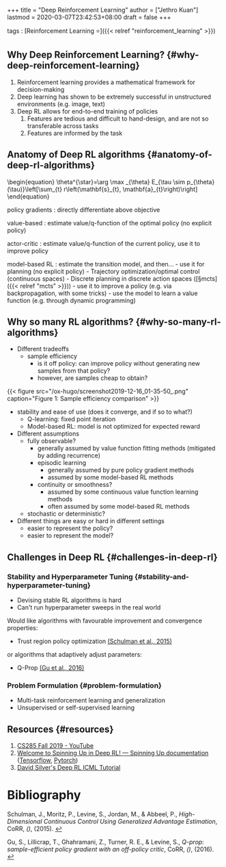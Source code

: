+++
title = "Deep Reinforcement Learning"
author = ["Jethro Kuan"]
lastmod = 2020-03-07T23:42:53+08:00
draft = false
+++

tags
: [Reinforcement Learning ⭐]({{< relref "reinforcement_learning" >}})


## Why Deep Reinforcement Learning? {#why-deep-reinforcement-learning}

1.  Reinforcement learning provides a mathematical framework for decision-making
2.  Deep learning has shown to be extremely successful in unstructured
    environments (e.g. image, text)
3.  Deep RL allows for end-to-end training of policies
    1.  Features are tedious and difficult to hand-design, and are not
        so transferable across tasks
    2.  Features are informed by the task


## Anatomy of Deep RL algorithms {#anatomy-of-deep-rl-algorithms}

\begin{equation}
  \theta^{\star}=\arg \max \_{\theta} E\_{\tau \sim p\_{\theta}(\tau)}\left[\sum\_{t} r\left(\mathbf{s}\_{t}, \mathbf{a}\_{t}\right)\right]
\end{equation}

policy gradients
: directly differentiate above objective

value-based
: estimate value/q-function of the optimal policy (no
    explicit policy)

actor-critic
: estimate value/q-function of the current policy, use
    it to improve policy

model-based RL
: estimate the transition model, and then...
    -   use it for planning (no explicit policy)
        -   Trajectory optimization/optimal control (continuous spaces)
        -   Discrete planning in discrete action spaces ([§mcts]({{< relref "mcts" >}}))
    -   use it to improve a policy (e.g. via backpropagation, with some tricks)
    -   use the model to learn a value function (e.g. through dynamic programming)


## Why so many RL algorithms? {#why-so-many-rl-algorithms}

-   Different tradeoffs
    -   sample efficiency
        -   is it off policy: can improve policy without generating new
            samples from that policy?
        -   however, are samples cheap to obtain?

{{< figure src="/ox-hugo/screenshot2019-12-16_01-35-50_.png" caption="Figure 1: Sample efficiency comparison" >}}

-   stability and ease of use (does it converge, and if so to what?)
    -   Q-learning: fixed point iteration
    -   Model-based RL: model is not optimized for expected reward
-   Different assumptions
    -   fully observable?
        -   generally assumed by value function fitting methods (mitigated
            by adding recurrence)
        -   episodic learning
            -   generally assumed by pure policy gradient methods
            -   assumed by some model-based RL methods
        -   continuity or smoothness?
            -   assumed by some continuous value function learning methods
            -   often assumed by some model-based RL methods
    -   stochastic or deterministic?
-   Different things are easy or hard in different settings
    -   easier to represent the policy?
    -   easier to represent the model?


## Challenges in Deep RL {#challenges-in-deep-rl}


### Stability and Hyperparameter Tuning {#stability-and-hyperparameter-tuning}

-   Devising stable RL algorithms is hard
-   Can't run hyperparameter sweeps in the real world

Would like algorithms with favourable improvement and convergence
properties:

-   Trust region policy optimization
    <a id="57393aa8ebb8846c7181c31bfd5fbe89" href="#schulman15_high_dimen_contin_contr_using">(Schulman et al., 2015)</a>

or algorithms that adaptively adjust parameters:

-   Q-Prop <a id="23ad5881923885616b0afd34dad9df52" href="#gu16_q_prop">(Gu et al., 2016)</a>


### Problem Formulation {#problem-formulation}

-   Multi-task reinforcement learning and generalization
-   Unsupervised or self-supervised learning


## Resources {#resources}

1.  [CS285 Fall 2019 - YouTube](https://www.youtube.com/playlist?list=PLkFD6%5F40KJIwhWJpGazJ9VSj9CFMkb79A)
2.  [Welcome to Spinning Up in Deep RL! — Spinning Up documentation](https://spinningup.openai.com/en/latest/)
    ([Tensorflow](https://github.com/openai/spinningup), [Pytorch](https://github.com/kashif/firedup/))
3.  [David Silver's Deep RL ICML Tutorial](https://www.icml.cc/2016/tutorials/deep%5Frl%5Ftutorial.pdf)

# Bibliography
<a id="schulman15_high_dimen_contin_contr_using" target="_blank">Schulman, J., Moritz, P., Levine, S., Jordan, M., & Abbeel, P., *High-Dimensional Continuous Control Using Generalized Advantage Estimation*, CoRR, *()*,  (2015). </a> [↩](#57393aa8ebb8846c7181c31bfd5fbe89)

<a id="gu16_q_prop" target="_blank">Gu, S., Lillicrap, T., Ghahramani, Z., Turner, R. E., & Levine, S., *Q-prop: sample-efficient policy gradient with an off-policy critic*, CoRR, *()*,  (2016). </a> [↩](#23ad5881923885616b0afd34dad9df52)
